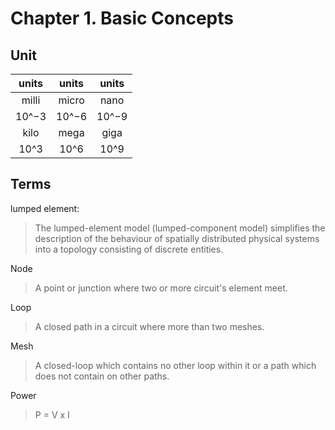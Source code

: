 # Chapter 1. Basic Concepts

## Unit
|units|units|units|
|:--:|:--:|:--:|
|milli|micro|nano| 
|10^−3|10^−6|10^−9|
|kilo|mega|giga|
|10^3|10^6|10^9|

## Terms
lumped element:
> The lumped-element model (lumped-component model) simplifies the description of the behaviour of spatially distributed physical systems into a topology consisting of discrete entities.

Node
> A point or junction where two or more circuit's element meet.

Loop
> A closed path in a circuit where more than two meshes.

Mesh
> A closed-loop which contains no other loop within it or a path which does not contain on other paths.

Power
> P = V x I


